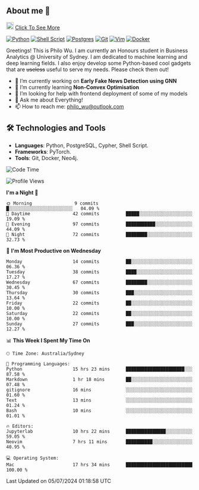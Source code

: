 ## About me 🤗

<a href="#"><img src="https://media.giphy.com/media/hvRJCLFzcasrR4ia7z/giphy.gif" width="20px" height="20px"></a> [Click To See More](https://codeboyphilo.github.io)

[![Python](https://img.shields.io/badge/python-3670A0?style=for-the-badge&logo=python&logoColor=ffdd54)](#)
[![Shell Script](https://img.shields.io/badge/shell_script-%23121011.svg?style=for-the-badge&logo=gnu-bash&logoColor=white)](#)
[![Postgres](https://img.shields.io/badge/postgres-%23316192.svg?style=for-the-badge&logo=postgresql&logoColor=white)](#)
[![Git](https://img.shields.io/badge/git-%23F05033.svg?style=for-the-badge&logo=git&logoColor=white)](#)
[![Vim](https://img.shields.io/badge/VIM-%2311AB00.svg?style=for-the-badge&logo=vim&logoColor=white)](#)
[![Docker](https://img.shields.io/badge/docker-%230db7ed.svg?style=for-the-badge&logo=docker&logoColor=white)](#)

Greetings! This is Philo Wu. I am currently an Honours student in Business Analytics \@ University of Sydney. I am dedicated to machine learning and deep learning fields. I also enjoy develop some Python-based cool gadgets that are ~~useless~~ useful to serve my needs. Please check them out!

- 🔭 I’m currently working on **Early Fake News Detection using GNN**
- 🌱 I’m currently learning **Non-Convex Optimisation**
- 🤔 I’m looking for help with frontend deployment of some of my models
- 💬 Ask me about Everything!
- 📫 How to reach me: philo_wu@outlook.com

## 🛠 Technologies and Tools
- **Languages**: Python, PostgreSQL, Cypher, Shell Script.
- **Frameworks**: PyTorch.
- **Tools**: Git, Docker, Neo4j.

<!--START_SECTION:waka-->
![Code Time](http://img.shields.io/badge/Code%20Time-298%20hrs%2036%20mins-blue)

![Profile Views](http://img.shields.io/badge/Profile%20Views-1-blue)

**I'm a Night 🦉** 

```text
🌞 Morning                9 commits           █░░░░░░░░░░░░░░░░░░░░░░░░   04.09 % 
🌆 Daytime                42 commits          █████░░░░░░░░░░░░░░░░░░░░   19.09 % 
🌃 Evening                97 commits          ███████████░░░░░░░░░░░░░░   44.09 % 
🌙 Night                  72 commits          ████████░░░░░░░░░░░░░░░░░   32.73 % 
```
📅 **I'm Most Productive on Wednesday** 

```text
Monday                   14 commits          ██░░░░░░░░░░░░░░░░░░░░░░░   06.36 % 
Tuesday                  38 commits          ████░░░░░░░░░░░░░░░░░░░░░   17.27 % 
Wednesday                67 commits          ████████░░░░░░░░░░░░░░░░░   30.45 % 
Thursday                 30 commits          ███░░░░░░░░░░░░░░░░░░░░░░   13.64 % 
Friday                   22 commits          ██░░░░░░░░░░░░░░░░░░░░░░░   10.00 % 
Saturday                 22 commits          ██░░░░░░░░░░░░░░░░░░░░░░░   10.00 % 
Sunday                   27 commits          ███░░░░░░░░░░░░░░░░░░░░░░   12.27 % 
```


📊 **This Week I Spent My Time On** 

```text
🕑︎ Time Zone: Australia/Sydney

💬 Programming Languages: 
Python                   15 hrs 23 mins      ██████████████████████░░░   87.58 % 
Markdown                 1 hr 18 mins        ██░░░░░░░░░░░░░░░░░░░░░░░   07.48 % 
gitignore                16 mins             ░░░░░░░░░░░░░░░░░░░░░░░░░   01.60 % 
Text                     13 mins             ░░░░░░░░░░░░░░░░░░░░░░░░░   01.24 % 
Bash                     10 mins             ░░░░░░░░░░░░░░░░░░░░░░░░░   01.01 % 

🔥 Editors: 
Jupyterlab               10 hrs 22 mins      ███████████████░░░░░░░░░░   59.05 % 
Neovim                   7 hrs 11 mins       ██████████░░░░░░░░░░░░░░░   40.95 % 

💻 Operating System: 
Mac                      17 hrs 34 mins      █████████████████████████   100.00 % 
```


 Last Updated on 05/07/2024 01:18:58 UTC
<!--END_SECTION:waka-->

